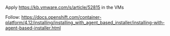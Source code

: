 Apply https://kb.vmware.com/s/article/52815 in the VMs

Follow: https://docs.openshift.com/container-platform/4.12/installing/installing_with_agent_based_installer/installing-with-agent-based-installer.html
